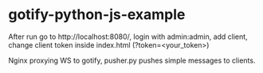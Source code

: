 # gotify-python-js-example

After run go to http://localhost:8080/, login with admin:admin, add client, change client token inside index.html (?token=<your_token>)

Nginx proxying WS to gotify, pusher.py pushes simple messages to clients.
